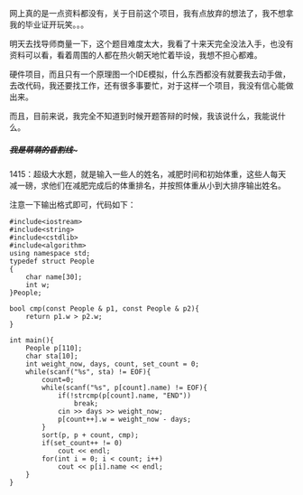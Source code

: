 网上真的是一点资料都没有，关于目前这个项目，我有点放弃的想法了，我不想拿我的毕业证开玩笑。。。  

明天去找导师商量一下，这个题目难度太大，我看了十来天完全没法入手，也没有资料可以看，看着周围的人都在热火朝天地忙着毕设，我想不担心都难。  

硬件项目，而且只有一个原理图一个IDE模拟，什么东西都没有就要我去动手做，去改代码，我还要找工作，还有很多事要忙，对于这样一个项目，我没有信心能做出来。  

而且，目前来说，我完全不知道到时候开题答辩的时候，我该说什么，我能说什么。  

##### ~~~~~~~~~~~~我是萌萌的昏割线~~~~~~~~~~~~~  

1415：超级大水题，就是输入一些人的姓名，减肥时间和初始体重，这些人每天减一磅，求他们在减肥完成后的体重排名，并按照体重从小到大排序输出姓名。  

注意一下输出格式即可，代码如下：  

    #include<iostream>
    #include<string>
    #include<cstdlib>
    #include<algorithm>
    using namespace std;
    typedef struct People
    {
        char name[30];
        int w;
    }People;

    bool cmp(const People & p1, const People & p2){
        return p1.w > p2.w;
    }

    int main(){
        People p[110];
        char sta[10];
        int weight_now, days, count, set_count = 0;
        while(scanf("%s", sta) != EOF){
            count=0;
            while(scanf("%s", p[count].name) != EOF){
                if(!strcmp(p[count].name, "END"))
                    break;
                cin >> days >> weight_now;
                p[count++].w = weight_now - days;
            }
            sort(p, p + count, cmp);
            if(set_count++ != 0)
                cout << endl;
            for(int i = 0; i < count; i++)
                cout << p[i].name << endl;
        }
    }
